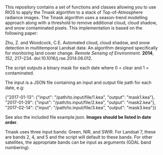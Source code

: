 This repository contains a set of functions and classes allowing you to use RIOS to apply the Tmask algorithm to a stack of Top-of-Atmosphere radiance images. The Tmask algorithm uses a season-trend modelling approach along with a threshold to remove additional cloud, cloud shadow, and snow contaminated pixels. This implementation is based on the following paper:

Zhu, Z. and Woodcock, C.E. Automated cloud, cloud shadow, and snow detection in multitemporal Landsat data: An algorithm designed specifically for monitoring land cover change. *Remote Sensing of Environment.* **2014**, *152*, 217–234. doi:10.1016/j.rse.2014.06.012.

The script outputs a binary mask for each date where 0 = clear and 1 = contaminated.

The input is a JSON file containing an input and output file path for each date, e.g:

{"2017-01-13": {"input": "/path/to.input/file/1.kea", "output": "mask1.kea"},
"2017-01-29": {"input": "/path/to.input/file/2.kea", "output": "mask2.kea"},
"2017-02-14": {"input": "/path/to.input/file/3.kea", "output": "mask3.kea"}}

See also the included file example.json. **Images should be listed in date order**.

Tmask uses three input bands: Green, NIR, and SWIR. For Landsat 7, these are bands 2, 4, and 5 and the script will default to these bands. For other satellites, the appropriate bands can be input as arguments (GDAL band numbering).


